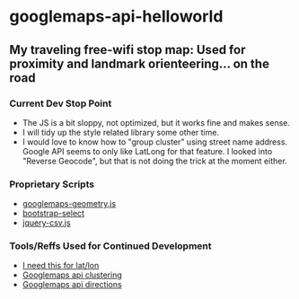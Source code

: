 # googlemaps-api-helloworld

## My traveling free-wifi stop map: Used for proximity and landmark orienteering... on the road

### Current Dev Stop Point

* The JS is a bit sloppy, not optimized, but it works fine and makes sense.
* I will tidy up the style related library some other time.
* I would love to know how to "group cluster" using street name address. Google API seems to only like LatLong for that feature. I looked into "Reverse Geocode", but that is not doing the trick at the moment either.

### Proprietary Scripts

* [googlemaps-geometry.js](https://developers.google.com/maps/)
* [bootstrap-select](https://silviomoreto.github.io/bootstrap-select/)
* [jquery-csv.js](https://github.com/evanplaice/jquery-csv/)

### Tools/Reffs Used for Continued Development

* [I need this for lat/lon](http://www.latlong.net/convert-address-to-lat-long.html)
* [Googlemaps api clustering](https://developers.google.com/maps/documentation/javascript/marker-clustering)
* [Googlemaps api directions](https://developers.google.com/maps/documentation/javascript/examples/directions-panel)
